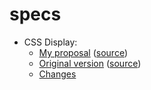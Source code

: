# specs

 - CSS Display:
   - [My proposal](https://loirooriol.github.io/specs/css-display/) ([source](https://github.com/Loirooriol/specs/blob/master/css-display/index.bs))
   - [Original version](https://drafts.csswg.org/date/2017-06-02/css-display/) ([source](https://github.com/w3c/csswg-drafts/blob/3baef0aa00565a9eec8815646dff72b461edd2d2/css-display/Overview.bs))
   - [Changes](https://github.com/Loirooriol/specs/blob/master/css-display/changes.diff)
